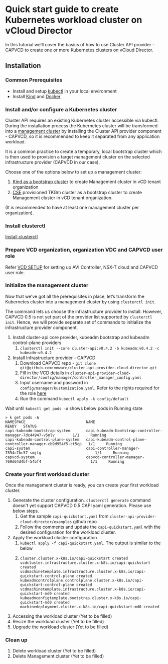 # Quick start guide to create Kubernetes workload cluster on vCloud Director

In this tutorial we’ll cover the basics of how to use Cluster API provider - CAPVCD to create one or more Kubernetes 
clusters on vCloud Director.

## Installation

### Common Prerequisites

* Install and setup [kubectl](https://kubernetes.io/docs/tasks/tools/) in your local environment 
* Install [Kind](https://kind.sigs.k8s.io/) and [Docker](https://www.docker.com/)

### Install and/or configure a Kubernetes cluster

Cluster API requires an existing Kubernetes cluster accessible via kubectl. During the installation 
process the Kubernetes cluster will be transformed into a [management cluster](https://cluster-api.sigs.k8s.io/reference/glossary.html#management-cluster) 
by installing the Cluster API provider component - CAPVCD, so it is recommended to keep it separated from any application workload.

It is a common practice to create a temporary, local bootstrap cluster which is then used to provision a 
target management cluster on the selected infrastructure provider (CAPVCD in our case).
  
Choose one of the options below to set up a management cluster:

1. [Kind as a bootstrap cluster](https://cluster-api.sigs.k8s.io/user/quick-start.html#install-andor-configure-a-kubernetes-cluster) 
   to create Management cluster in vCD tenant organization
2. [CSE](https://github.com/vmware/container-service-extension) provisioned TKGm cluster as a bootstrap cluster to create Management cluster in vCD tenant organization.

(It is recommended to have at least one management cluster per organization).

### Install clusterctl
[Install clusterctl](https://cluster-api.sigs.k8s.io/user/quick-start.html#install-clusterctl)

### Prepare VCD organization, organization VDC and CAPVCD user role

Refer [VCD SETUP](VCD_SETUP.md) for setting up AVI Controller, NSX-T cloud and CAPVCD user role.


### Initialize the management cluster
Now that we’ve got all the prerequisites in place, let’s transform the Kubernetes cluster into 
a management cluster by using `clusterctl init`.

The command lets us choose the infrastructure provider to install. However, CAPVCD 0.5 is not yet part of the provider list 
supported by `clusterctl init`. Hence, we will provide separate set of commands to initialize the infrastructure provider component.

1. Install cluster-api core provider, kubeadm bootstrap and kubeadm control-plane providers
    1. `clusterctl init --core cluster-api:v0.4.2 -b kubeadm:v0.4.2 -c kubeadm:v0.4.2`
2. Install Infrastructure provider - CAPVCD 
    1. Download CAPVCD repo - `git clone git@github.com:vmware/cluster-api-provider-cloud-director.git`
    2. Fill in the VCD details in `cluster-api-provider-cloud-director/config/manager/controller_manager_config.yaml`
    3. Input username and password in `config/manager/kustomization.yaml`. Refer to the rights required for the role [here](CAPVCD_ROLE.md)
    4. Run the command `kubectl apply -k config/default`
   
Wait until `kubectl get pods -A` shows below pods in Running state
```
> k get pods -A
NAMESPACE                           NAME                                                            READY   STATUS 
capi-kubeadm-bootstrap-system       capi-kubeadm-bootstrap-controller-manager-7dc44947-v5nlv        1/1     Running 
capi-kubeadm-control-plane-system   capi-kubeadm-control-plane-controller-manager-cb9d954f5-ct5cp   1/1     Running
capi-system                         capi-controller-manager-7594c7bc57-smjtg                        1/1     Running 
capvcd-system                       capvcd-controller-manager-769d64d4bf-54bf4                      1/1     Running
```   
### Create your first workload cluster
Once the management cluster is ready, you can create your first workload cluster.

1. Generate the cluster configuration. `clusterctl generate` command doesn't yet support CAPVCD 0.5 CAPI yaml generation. Please use below steps.
    1. Get the sample `capi-quickstart.yaml` from `cluster-api-provider-cloud-director/examples` github repo
    2. Follow the comments and update the `capi-quickstart.yaml` with the desired configuration for the workload cluster.
2. Apply the workload cluster configuration
    1. `kubectl apply -f capi-quickstart.yaml`. The output is similar to the below
    2. ```
       cluster.cluster.x-k8s.io/capi-quickstart created
       vcdcluster.infrastructure.cluster.x-k8s.io/capi-quickstart created
       vcdmachinetemplate.infrastructure.cluster.x-k8s.io/capi-quickstart-control-plane created
       kubeadmcontrolplane.controlplane.cluster.x-k8s.io/capi-quickstart-control-plane created
       vcdmachinetemplate.infrastructure.cluster.x-k8s.io/capi-quickstart-md0 created
       kubeadmconfigtemplate.bootstrap.cluster.x-k8s.io/capi-quickstart-md0 created
       machinedeployment.cluster.x-k8s.io/capi-quickstart-md0 created
       ```
3. Accessing the workload cluster
   (Yet to be filled)
4. Resize the workload cluster
   (Yet to be filled)
5. Upgrade the workload cluster
   (Yet to be filled)
   
### Clean up
1. Delete workload cluster (Yet to be filled)
2. Delete Management cluster (Yet to be filled)

   


